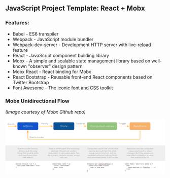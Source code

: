 ## JavaScript Project Template: React + Mobx

### Features:

* Babel - ES6 transpiler
* Webpack - JavaScript module bundler
* Webpack-dev-server - Development HTTP server with live-reload feature
* React - JavaScript component building library
* Mobx - A simple and scalable state management library based on well-known "observer" design pattern
* Mobx React - React binding for Mobx
* React Bootstrap - Reusable front-end React components based on Twitter Bootstrap
* Font Awesome - The iconic font and CSS toolkit


### Mobx Unidirectional Flow
*(Image courtesy of Mobx Github repo)*

![mobx-flow](mobx-flow.png)
